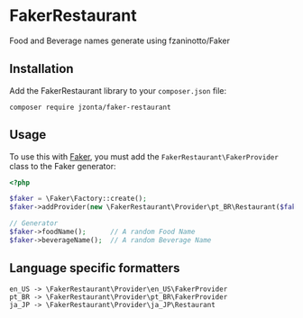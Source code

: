 FakerRestaurant
=======================

Food and Beverage names generate using fzaninotto/Faker


Installation
------------

Add the FakerRestaurant library to your `composer.json` file:

```
composer require jzonta/faker-restaurant
```

Usage
-----

To  use this with [Faker](https://github.com/fzaninotto/Faker), you must add the `FakerRestaurant\FakerProvider` class to the Faker generator:

```php
<?php

$faker = \Faker\Factory::create();
$faker->addProvider(new \FakerRestaurant\Provider\pt_BR\Restaurant($faker));

// Generator
$faker->foodName();      // A random Food Name
$faker->beverageName();  // A random Beverage Name
```

Language specific formatters
-----

```
en_US -> \FakerRestaurant\Provider\en_US\FakerProvider
pt_BR -> \FakerRestaurant\Provider\pt_BR\FakerProvider
ja_JP -> \FakerRestaurant\Provider\ja_JP\Restaurant
```
